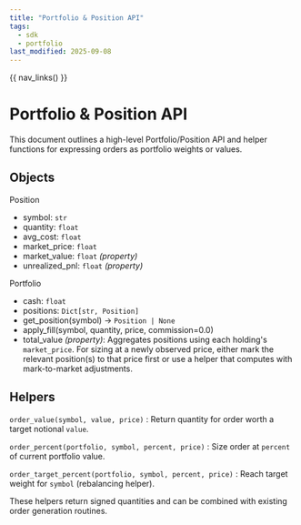 ```yaml
---
title: "Portfolio & Position API"
tags:
  - sdk
  - portfolio
last_modified: 2025-09-08
---
```


{{ nav_links() }}

# Portfolio & Position API

This document outlines a high-level Portfolio/Position API and helper functions for expressing orders as portfolio weights or values.

## Objects

Position
- symbol: ``str``
- quantity: ``float``
- avg_cost: ``float``
- market_price: ``float``
- market_value: ``float`` *(property)*
- unrealized_pnl: ``float`` *(property)*

Portfolio
- cash: ``float``
- positions: ``Dict[str, Position]``
- get_position(symbol) -> ``Position | None``
- apply_fill(symbol, quantity, price, commission=0.0)
- total_value *(property)*: Aggregates positions using each holding's
  ``market_price``. For sizing at a newly observed price, either mark the
  relevant position(s) to that price first or use a helper that computes
  with mark-to-market adjustments.

## Helpers

``order_value(symbol, value, price)``
: Return quantity for order worth a target notional ``value``.

``order_percent(portfolio, symbol, percent, price)``
: Size order at ``percent`` of current portfolio value.

``order_target_percent(portfolio, symbol, percent, price)``
: Reach target weight for ``symbol`` (rebalancing helper).

These helpers return signed quantities and can be combined with existing order
generation routines.
